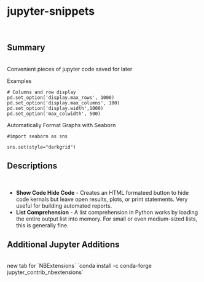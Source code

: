 # jupyter-snippets
<br>

## Summary
<br>
Convenient pieces of jupyter code saved for later

Examples
```
# Columns and row display
pd.set_option('display.max_rows', 1000)
pd.set_option('display.max_columns', 100)
pd.set_option('display.width',1000)
pd.set_option('max_colwidth', 500)
```

Automatically Format Graphs with Seaborn 
```
#import seaborn as sns
 
sns.set(style="darkgrid")
```

## Descriptions
<br>

* **Show Code Hide Code** - Creates an HTML formateed button to hide code kernals but leave open results, plots, or print statements. Very useful for building automated reports.
* **List Comprehension** - A list comprehension in Python works by loading the entire output list into memory. For small or even medium-sized lists, this is generally fine.

## Additional Jupyter Additions
<br>
new tab for `NBExtensions`
`conda install -c conda-forge jupyter_contrib_nbextensions`

